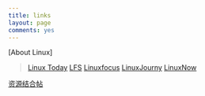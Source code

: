 ```yaml
---
title: links
layout: page
comments: yes
---
```

[About Linux]

>[Linux Today](http://www.linuxtoday.com/)
>[LFS](http://www.linuxfromscratch.org/)
>[Linuxfocus](http://www.linuxfocus.org/)
>[LinuxJourny](http://www.linuxjournal.com/)
>[LinuxNow](http://www.linuxnow.com/)

[资源结合帖](http://i-math.sysu.edu.cn/os/about/websites.htm)


